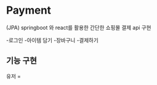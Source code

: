 # Payment
(JPA) springboot 와 react를 활용한 간단한 쇼핑몰 결제 api 구현


-로그인
-아이템 담기
-장바구니
-결제하기

## 기능 구현

유저 =
